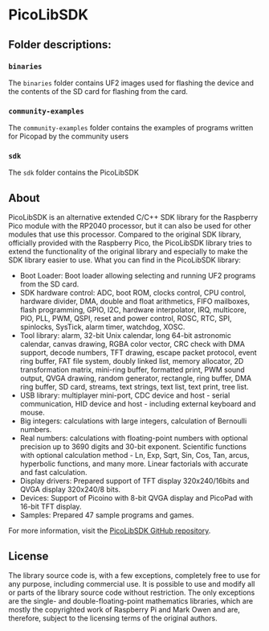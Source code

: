 # PicoLibSDK

## Folder descriptions:

### `binaries`
The `binaries` folder contains UF2 images used for flashing the device and the contents of the SD card for flashing from the card.

### `community-examples`
The `community-examples` folder contains the examples of programs written for Picopad by the community users

### `sdk`
The `sdk` folder contains the PicoLibSDK

## About

PicoLibSDK is an alternative extended C/C++ SDK library for the Raspberry Pico module with the RP2040 processor, but it can also be used for other modules that use this processor. Compared to the original SDK library, officially provided with the Raspberry Pico, the PicoLibSDK library tries to extend the functionality of the original library and especially to make the SDK library easier to use. What you can find in the PicoLibSDK library:

- Boot Loader: Boot loader allowing selecting and running UF2 programs from the SD card.
- SDK hardware control: ADC, boot ROM, clocks control, CPU control, hardware divider, DMA, double and float arithmetics, FIFO mailboxes, flash programming, GPIO, I2C, hardware interpolator, IRQ, multicore, PIO, PLL, PWM, QSPI, reset and power control, ROSC, RTC, SPI, spinlocks, SysTick, alarm timer, watchdog, XOSC.
- Tool library: alarm, 32-bit Unix calendar, long 64-bit astronomic calendar, canvas drawing, RGBA color vector, CRC check with DMA support, decode numbers, TFT drawing, escape packet protocol, event ring buffer, FAT file system, doubly linked list, memory allocator, 2D transformation matrix, mini-ring buffer, formatted print, PWM sound output, QVGA drawing, random generator, rectangle, ring buffer, DMA ring buffer, SD card, streams, text strings, text list, text print, tree list.
- USB library: multiplayer mini-port, CDC device and host - serial communication, HID device and host - including external keyboard and mouse.
- Big integers: calculations with large integers, calculation of Bernoulli numbers.
- Real numbers: calculations with floating-point numbers with optional precision up to 3690 digits and 30-bit exponent. Scientific functions with optional calculation method - Ln, Exp, Sqrt, Sin, Cos, Tan, arcus, hyperbolic functions, and many more. Linear factorials with accurate and fast calculation.
- Display drivers: Prepared support of TFT display 320x240/16bits and QVGA display 320x240/8 bits.
- Devices: Support of Picoino with 8-bit QVGA display and PicoPad with 16-bit TFT display.
- Samples: Prepared 47 sample programs and games.

For more information, visit the [PicoLibSDK GitHub repository](https://github.com/Panda381/PicoLibSDK).

## License

The library source code is, with a few exceptions, completely free to use for any purpose, including commercial use. It is possible to use and modify all or parts of the library source code without restriction. The only exceptions are the single- and double-floating-point mathematics libraries, which are mostly the copyrighted work of Raspberry Pi and Mark Owen and are, therefore, subject to the licensing terms of the original authors.
